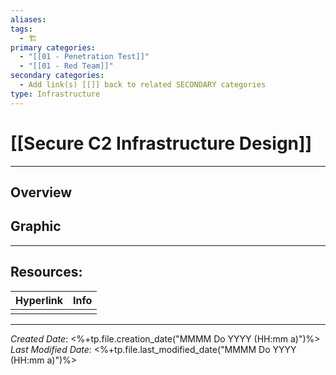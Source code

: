 ```yaml
---
aliases: 
tags:
  - 🏗️
primary categories:
  - "[[01 - Penetration Test]]"
  - "[[01 - Red Team]]"
secondary categories:
  - Add link(s) [[]] back to related SECONDARY categories
type: Infrastructure
---
```

# [[Secure C2 Infrastructure Design]]

***
## Overview


## Graphic

***
## Resources:

| Hyperlink | Info |
| --------- | ---- |
|           |      |
***

*Created Date*: <%+tp.file.creation_date("MMMM Do YYYY (HH:mm a)")%>  
*Last Modified Date*: <%+tp.file.last_modified_date("MMMM Do YYYY (HH:mm a)")%>
